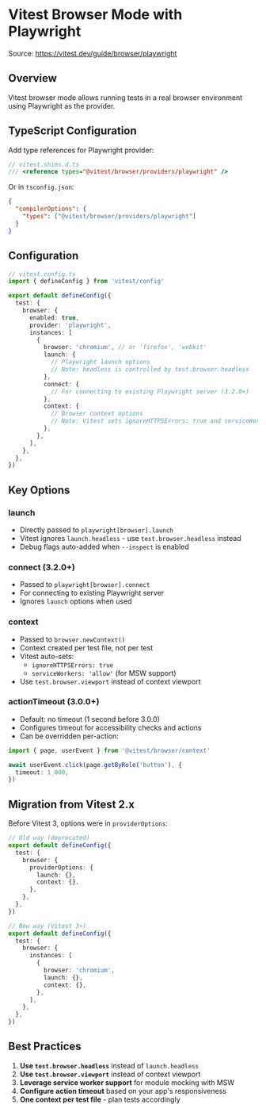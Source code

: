 # Vitest Browser Mode with Playwright

Source: https://vitest.dev/guide/browser/playwright

## Overview

Vitest browser mode allows running tests in a real browser environment using Playwright as the provider.

## TypeScript Configuration

Add type references for Playwright provider:

```typescript
// vitest.shims.d.ts
/// <reference types="@vitest/browser/providers/playwright" />
```

Or in `tsconfig.json`:
```json
{
  "compilerOptions": {
    "types": ["@vitest/browser/providers/playwright"]
  }
}
```

## Configuration

```typescript
// vitest.config.ts
import { defineConfig } from 'vitest/config'

export default defineConfig({
  test: {
    browser: {
      enabled: true,
      provider: 'playwright',
      instances: [
        {
          browser: 'chromium', // or 'firefox', 'webkit'
          launch: {
            // Playwright launch options
            // Note: headless is controlled by test.browser.headless
          },
          connect: {
            // For connecting to existing Playwright server (3.2.0+)
          },
          context: {
            // Browser context options
            // Note: Vitest sets ignoreHTTPSErrors: true and serviceWorkers: 'allow'
          },
        },
      ],
    },
  },
})
```

## Key Options

### launch
- Directly passed to `playwright[browser].launch`
- Vitest ignores `launch.headless` - use `test.browser.headless` instead
- Debug flags auto-added when `--inspect` is enabled

### connect (3.2.0+)
- Passed to `playwright[browser].connect`
- For connecting to existing Playwright server
- Ignores `launch` options when used

### context
- Passed to `browser.newContext()`
- Context created per test file, not per test
- Vitest auto-sets:
  - `ignoreHTTPSErrors: true`
  - `serviceWorkers: 'allow'` (for MSW support)
- Use `test.browser.viewport` instead of context viewport

### actionTimeout (3.0.0+)
- Default: no timeout (1 second before 3.0.0)
- Configures timeout for accessibility checks and actions
- Can be overridden per-action:

```typescript
import { page, userEvent } from '@vitest/browser/context'

await userEvent.click(page.getByRole('button'), {
  timeout: 1_000,
})
```

## Migration from Vitest 2.x

Before Vitest 3, options were in `providerOptions`:

```typescript
// Old way (deprecated)
export default defineConfig({
  test: {
    browser: {
      providerOptions: {
        launch: {},
        context: {},
      },
    },
  },
})

// New way (Vitest 3+)
export default defineConfig({
  test: {
    browser: {
      instances: [
        {
          browser: 'chromium',
          launch: {},
          context: {},
        },
      ],
    },
  },
})
```

## Best Practices

1. **Use `test.browser.headless`** instead of `launch.headless`
2. **Use `test.browser.viewport`** instead of context viewport
3. **Leverage service worker support** for module mocking with MSW
4. **Configure action timeout** based on your app's responsiveness
5. **One context per test file** - plan tests accordingly
